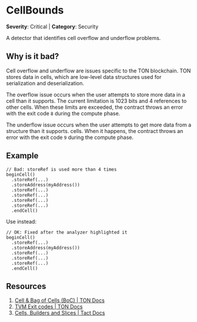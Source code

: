 # CellBounds
**Severity**: Critical | **Category**: Security

A detector that identifies cell overflow and underflow problems.

## Why is it bad?
Cell overflow and underflow are issues specific to the TON blockchain. TON
stores data in cells, which are low-level data structures used for serialization
and deserialization.

The overflow issue occurs when the user attempts to store more data in a cell
than it supports. The current limitation is 1023 bits and 4 references to other
cells. When these limits are exceeded, the contract throws an error with the
exit code `8` during the compute phase.

The underflow issue occurs when the user attempts to get more data from a
structure than it supports. cells. When it happens, the contract throws an
error with the exit code `9` during the compute phase.

## Example
```tact
// Bad: storeRef is used more than 4 times
beginCell()
  .storeRef(...)
  .storeAddress(myAddress())
  .storeRef(...)
  .storeRef(...)
  .storeRef(...)
  .storeRef(...)
  .endCell()
```

Use instead:
```tact
// OK: Fixed after the analyzer highlighted it
beginCell()
  .storeRef(...)
  .storeAddress(myAddress())
  .storeRef(...)
  .storeRef(...)
  .storeRef(...)
  .endCell()
```

## Resources
1. [Cell & Bag of Cells (BoC) | TON Docs](https://docs.ton.org/develop/data-formats/cell-boc)
2. [TVM Exit codes | TON Docs](https://docs.ton.org/learn/tvm-instructions/tvm-exit-codes)
3. [Cells, Builders and Slices | Tact Docs](https://docs.tact-lang.org/ref/core-cells/)
